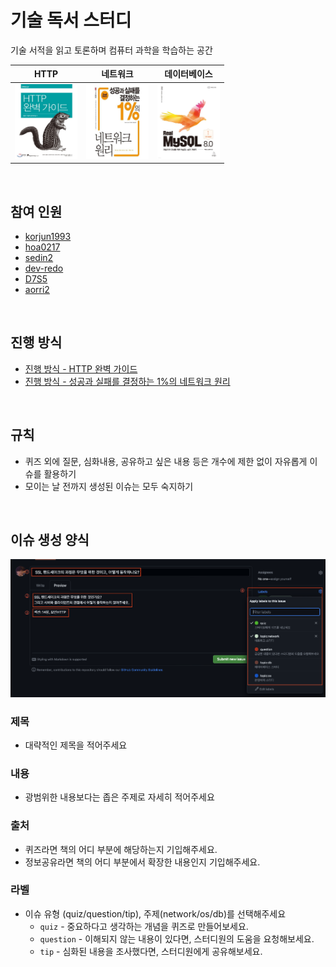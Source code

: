 # 기술 독서 스터디

기술 서적을 읽고 토론하며 컴퓨터 과학을 학습하는 공간

| HTTP                                                      | 네트워크                                                    | 데이터베이스                                                     |
|-----------------------------------------------------------|---------------------------------------------------------|------------------------------------------------------------|
| <img src="image/httpguide.jpeg" width="100" height="120"> | <img src="image/network.jpeg" width="100" height="120"> | <img src="image/real_mysql.jpeg" width="100" height="120"> |

<br/>

## 참여 인원

- [korjun1993](https://github.com/korjun1993)
- [hoa0217](https://github.com/hoa0217)
- [sedin2](https://github.com/sedin2)
- [dev-redo](https://github.com/dev-redo)
- [D7S5](https://github.com/D7S5)
- [aorri2](https://github.com/aorri2)

<br/>

## 진행 방식

- [진행 방식 - HTTP 완벽 가이드](https://github.com/korjun1993/cs-book-study/wiki/HTTP-%EC%99%84%EB%B2%BD%EA%B0%80%EC%9D%B4%EB%93%9C-%EC%8A%A4%ED%84%B0%EB%94%94)
- [진행 방식 - 성공과 실패를 결정하는 1%의 네트워크 원리](https://github.com/korjun1993/cs-book-study/wiki/%EC%84%B1%EA%B3%B5%EA%B3%BC-%EC%8B%A4%ED%8C%A8%EB%A5%BC-%EA%B2%B0%EC%A0%95%ED%95%98%EB%8A%94-1%25%EC%9D%98-%EB%84%A4%ED%8A%B8%EC%9B%8C%ED%81%AC-%EC%9B%90%EB%A6%AC)

<br/>

## 규칙

- 퀴즈 외에 질문, 심화내용, 공유하고 싶은 내용 등은 개수에 제한 없이 자유롭게 이슈를 활용하기
- 모이는 날 전까지 생성된 이슈는 모두 숙지하기

<br/>

## 이슈 생성 양식

![img.png](image/issue_rule.png)

### 제목

- 대략적인 제목을 적어주세요

### 내용

- 광범위한 내용보다는 좁은 주제로 자세히 적어주세요

### 출처

- 퀴즈라면 책의 어디 부분에 해당하는지 기입해주세요.
- 정보공유라면 책의 어디 부분에서 확장한 내용인지 기입해주세요.

### 라벨

- 이슈 유형 (quiz/question/tip), 주제(network/os/db)를 선택해주세요
    - `quiz` - 중요하다고 생각하는 개념을 퀴즈로 만들어보세요.
    - `question` - 이해되지 않는 내용이 있다면, 스터디원의 도움을 요청해보세요.
    - `tip` - 심화된 내용을 조사했다면, 스터디원에게 공유해보세요.
